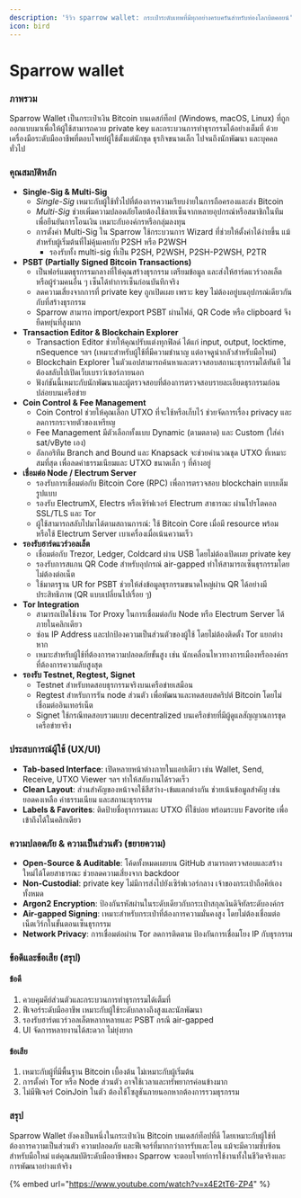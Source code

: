 ```yaml
---
description: 'รีวิว sparrow wallet: กระเป๋าระดับเทพที่มีทุกอย่างครบครันสำหรับท่องโลกบิตคอยน์'
icon: bird
---
```


# Sparrow wallet

### ภาพรวม

Sparrow Wallet เป็นกระเป๋าเงิน Bitcoin บนเดสก์ท็อป (Windows, macOS, Linux) ที่ถูกออกแบบมาเพื่อให้ผู้ใช้สามารถควบ private key และกระบวนการทำธุรกรรมได้อย่างเต็มที่ ด้วยเครื่องมือระดับมืออาชีพที่ตอบโจทย์ผู้ใช้ตั้งแต่นักขุด ธุรกิจขนาดเล็ก ไปจนถึงนักพัฒนา และบุคคลทั่วไป

### คุณสมบัติหลัก&#x20;

* **Single-Sig & Multi-Sig**
  * _Single-Sig_ เหมาะกับผู้ใช้ทั่วไปที่ต้องการความเรียบง่ายในการถือครองและส่ง Bitcoin
  * _Multi-Sig_ ช่วยเพิ่มความปลอดภัยโดยต้องใช้ลายเซ็นจากหลายอุปกรณ์หรือสมาชิกในทีม เพื่อยืนยันการโอนเงิน เหมาะกับองค์กรหรือกลุ่มลงทุน
  * การตั้งค่า Multi-Sig ใน Sparrow ใช้กระบวนการ Wizard ที่ช่วยให้ตั้งค่าได้ง่ายขึ้น แม้สำหรับผู้เริ่มต้นที่ไม่คุ้นเคยกับ P2SH หรือ P2WSH
    * รองรับทั้ง multi-sig ที่เป็น P2SH, P2WSH, P2SH-P2WSH, P2TR
* **PSBT (Partially Signed Bitcoin Transactions)**
  * เป็นฟอร์แมตธุรกรรมกลางที่ให้คุณสร้างธุรกรรม เตรียมข้อมูล และส่งให้ฮาร์ดแวร์วอลเล็ตหรือผู้ร่วมคนอื่น ๆ เซ็นได้ทำการเซ็นก่อนบันทึกจริง
  * ลดความเสี่ยงจากการที่ private key ถูกเปิดเผย เพราะ key  ไม่ต้องอยู่บนอุปกรณ์เดียวกันกับที่สร้างธุรกรรม
  * Sparrow สามารถ import/export PSBT ผ่านไฟล์, QR Code หรือ clipboard จึงยืดหยุ่นที่สูงมาก
* **Transaction Editor & Blockchain Explorer**
  * Transaction Editor ช่วยให้คุณปรับแต่งทุกฟิลด์ ได้แก่ input, output, locktime, nSequence ฯลฯ (เหมาะสำหรับผู้ใช้ที่มีความชำนาญ แต่อาจดูน่ากลัวสำหรับมือใหม่)
  * Blockchain Explorer ในตัวแอปสามารถค้นหาและตรวจสอบสถานะธุรกรรมได้ทันที ไม่ต้องสลับไปเปิดเว็บเบราว์เซอร์ภายนอก
  * ฟังก์ชันนี้เหมาะกับนักพัฒนาและผู้ตรวจสอบที่ต้องการตรวจสอบรายละเอียดธุรกรรมก่อนปล่อยบนเครือข่าย
* **Coin Control & Fee Management**
  * Coin Control ช่วยให้คุณเลือก UTXO ที่จะใช้หรือเก็บไว้ ช่วยจัดการเรื่อง privacy และลดการกระจายตัวของเหรียญ
  * Fee Management มีตัวเลือกทั้งแบบ Dynamic (ตามตลาด) และ Custom (ใส่ค่า sat/vByte เอง)
  * อัลกอริทึม Branch and Bound และ Knapsack จะช่วยคำนวณชุด UTXO ที่เหมาะสมที่สุด เพื่อลดค่าธรรมเนียมและ UTXO ขนาดเล็ก ๆ ที่ค้างอยู่
* **เชื่อมต่อ Node / Electrum Server**
  * รองรับการเชื่อมต่อกับ Bitcoin Core (RPC) เพื่อการตรวจสอบ blockchain แบบเต็มรูปแบบ
  * รองรับ ElectrumX, Electrs หรือเซิร์ฟเวอร์ Electrum สาธารณะ ผ่านโปรโตคอล SSL/TLS และ Tor
  * ผู้ใช้สามารถสลับไปมาได้ตามสถานการณ์: ใช้ Bitcoin Core เมื่อมี resource พร้อม หรือใช้ Electrum Server เบาเครื่องเมื่อเน้นความเร็ว
* **รองรับฮาร์ดแวร์วอลเล็ต**
  * เชื่อมต่อกับ Trezor, Ledger, Coldcard ผ่าน USB โดยไม่ต้องเปิดเผย private key
  * รองรับการสแกน QR Code สำหรับอุปกรณ์ air-gapped ทำให้สามารถเซ็นธุรกรรมโดยไม่ต้องต่อเน็ต
  * ใช้มาตรฐาน UR for PSBT ช่วยให้ส่งข้อมูลธุรกรรมขนาดใหญ่ผ่าน QR ได้อย่างมีประสิทธิภาพ (QR แบบเปลี่ยนไปเรื่อย ๆ)
* **Tor Integration**
  * สามารถเปิดใช้งาน Tor Proxy ในการเชื่อมต่อกับ Node หรือ Electrum Server ได้ภายในคลิกเดียว
  * ซ่อน IP Address และปกป้องความเป็นส่วนตัวของผู้ใช้ โดยไม่ต้องติดตั้ง Tor แยกต่างหาก
  * เหมาะสำหรับผู้ใช้ที่ต้องการความปลอดภัยขั้นสูง เช่น นักเคลื่อนไหวทางการเมืองหรือองค์กรที่ต้องการความลับสูงสุด
* **รองรับ Testnet, Regtest, Signet**
  * Testnet สำหรับทดสอบธุรกรรมจริงบนเครือข่ายเสมือน
  * Regtest สำหรับการรัน node ส่วนตัว เพื่อพัฒนาและทดสอบสคริปต์ Bitcoin โดยไม่เชื่อมต่ออินเทอร์เน็ต
  * Signet ใช้กรณีทดสอบรวมแบบ decentralized บนเครือข่ายที่มีผู้ดูแลสัญญาณการขุดเครือข่ายจริง

### ประสบการณ์ผู้ใช้ (UX/UI)&#x20;

* **Tab-based Interface**: เปิดหลายหน้าต่างภายในแอปเดียว เช่น Wallet, Send, Receive, UTXO Viewer ฯลฯ ทำให้สลับงานได้รวดเร็ว
* **Clean Layout**: ส่วนสำคัญของหน้าจอใช้สีสว่าง-เข้มแตกต่างกัน ช่วยเน้นข้อมูลสำคัญ เช่น ยอดคงเหลือ ค่าธรรมเนียม และสถานะธุรกรรม
* **Labels & Favorites**: ติดป้ายชื่อธุรกรรมและ UTXO ที่ใช้บ่อย พร้อมระบบ Favorite เพื่อเข้าถึงได้ในคลิกเดียว

### ความปลอดภัย & ความเป็นส่วนตัว (ขยายความ)

* **Open-Source & Auditable**: โค้ดทั้งหมดเผยบน GitHub สามารถตรวจสอบและสร้างใหม่ได้โดยสาธารณะ ช่วยลดความเสี่ยงจาก backdoor
* **Non-Custodial**:  private key ไม่มีการส่งไปยังเซิร์ฟเวอร์กลาง เจ้าของกระเป๋าถือคีย์เองทั้งหมด
* **Argon2 Encryption**: ป้องกันรหัสผ่านในระดับเดียวกับกระเป๋าสกุลเงินดิจิทัลระดับองค์กร
* **Air-gapped Signing**: เหมาะสำหรับกระเป๋าที่ต้องการความมั่นคงสูง โดยไม่ต้องเชื่อมต่อเน็ตเวิร์กในขั้นตอนเซ็นธุรกรรม
* **Network Privacy**: การเชื่อมต่อผ่าน Tor ลดการติดตาม ป้องกันการเชื่อมโยง IP กับธุรกรรม

### ข้อดีและข้อเสีย (สรุป)

#### ข้อดี

1. ควบคุมคีย์ส่วนตัวและกระบวนการทำธุรกรรมได้เต็มที่
2. ฟีเจอร์ระดับมืออาชีพ เหมาะกับผู้ใช้ระดับกลางถึงสูงและนักพัฒนา
3. รองรับฮาร์ดแวร์วอลเล็ตหลากหลายและ PSBT กรณี air-gapped
4. UI จัดการหลายงานได้สะดวก ไม่ยุ่งยาก

#### ข้อเสีย

1. เหมาะกับผู้ที่มีพื้นฐาน Bitcoin เบื้องต้น ไม่เหมาะกับผู้เริ่มต้น
2. การตั้งค่า Tor หรือ Node ส่วนตัว อาจใช้เวลาและทรัพยากรค่อนข้างมาก
3. ไม่มีฟีเจอร์ CoinJoin ในตัว ต้องใช้โซลูชันภายนอกหากต้องการรวมธุรกรรม

### สรุป

Sparrow Wallet ยังคงเป็นหนึ่งในกระเป๋าเงิน Bitcoin บนเดสก์ท็อปที่ดี โดยเหมาะกับผู้ใช้ที่ต้องการความเป็นส่วนตัว ความปลอดภัย และฟีเจอร์ที่มากกว่าการรับและโอน แม้จะมีความซับซ้อนสำหรับมือใหม่ แต่คุณสมบัติระดับมืออาชีพของ Sparrow จะตอบโจทย์การใช้งานทั้งในชีวิตจริงและการพัฒนาอย่างแท้จริง

{% embed url="https://www.youtube.com/watch?v=x4E2tT6-ZP4" %}
